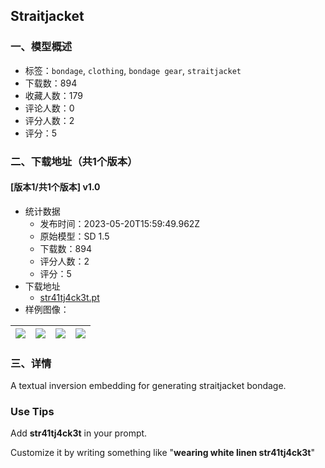## Straitjacket
### 一、模型概述

- 标签：`bondage`, `clothing`, `bondage gear`, `straitjacket`
- 下载数：894
- 收藏人数：179
- 评论人数：0
- 评分人数：2
- 评分：5

### 二、下载地址（共1个版本）

#### [版本1/共1个版本] v1.0

- 统计数据
  - 发布时间：2023-05-20T15:59:49.962Z
  - 原始模型：SD 1.5
  - 下载数：894
  - 评分人数：2
  - 评分：5
- 下载地址
  - [str41tj4ck3t.pt](https://civitai.com/api/download/models/76011)
- 样例图像：

| <img src="https://image.civitai.com/xG1nkqKTMzGDvpLrqFT7WA/a97b2df0-5dbe-4a60-b6e5-d4da4340880d/width=450/850799.jpeg" /> | <img src="https://image.civitai.com/xG1nkqKTMzGDvpLrqFT7WA/b7670fbe-db93-4e1f-8388-d8d24499548c/width=450/850800.jpeg" /> | <img src="https://image.civitai.com/xG1nkqKTMzGDvpLrqFT7WA/2994092c-24c3-43ab-81a6-3be8073ef300/width=450/850803.jpeg" /> | <img src="https://image.civitai.com/xG1nkqKTMzGDvpLrqFT7WA/1a9699c9-ac1c-4b6e-a062-127cff6beaa3/width=450/850798.jpeg" /> |
| ---- | ---- | ---- | ---- |


### 三、详情
<p>A textual inversion embedding for generating straitjacket bondage.</p><h3></h3><h3>Use Tips</h3><p>Add <strong>str41tj4ck3t</strong> in your prompt.</p><p>Customize it by writing something like "<strong>wearing white linen str41tj4ck3t</strong>"</p>